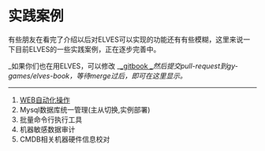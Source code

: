 # 实践案例

有些朋友在看完了介绍以后对ELVES可以实现的功能还有有些模糊，这里来说一下目前ELVES的一些实践案例，正在逐步完善中。

_如果你们也在用ELVES，可以修改 _[_gitbook _](https://github.com/gy-games/elves-book)_然后提交pull-request到gy-games/elves-book，等待merge过后，即可在这里显示。_

---

1. [WEB自动化操作](//practice/tron.md)
2. Mysql数据库统一管理\(主从切换,实例部署\)
3. 批量命令行执行工具
4. 机器敏感数据审计
5. CMDB相关机器硬件信息校对



